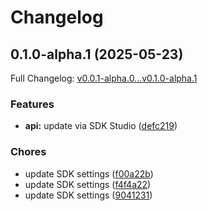 # Changelog

## 0.1.0-alpha.1 (2025-05-23)

Full Changelog: [v0.0.1-alpha.0...v0.1.0-alpha.1](https://github.com/slashfi/slash-sdk-python/compare/v0.0.1-alpha.0...v0.1.0-alpha.1)

### Features

* **api:** update via SDK Studio ([defc219](https://github.com/slashfi/slash-sdk-python/commit/defc2195b9414cca95fa00887cc17ce384200534))


### Chores

* update SDK settings ([f00a22b](https://github.com/slashfi/slash-sdk-python/commit/f00a22bc7b33f7c323155e243cf3a8731ec81e77))
* update SDK settings ([f4f4a22](https://github.com/slashfi/slash-sdk-python/commit/f4f4a2231d99b105cb4eb8117ee0589bf5290b01))
* update SDK settings ([9041231](https://github.com/slashfi/slash-sdk-python/commit/90412312699787194863b1a20366617e2df59466))

